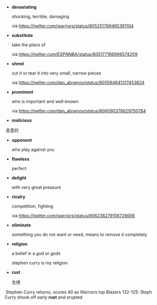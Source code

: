 * __devastating__

  shocking, terrible, damaging

  via https://twitter.com/warriors/status/805251789465391104
  
* __substitute__

  take the place of
  
  via https://twitter.com/ESPNNBA/status/805177166996574209
  
* __shred__

  cut it or tear it into very small, narrow pieces
  
  via https://twitter.com/dan_abramov/status/805564641317453824

* __prominent__

  who is important and well-known
  
  via https://twitter.com/dan_abramov/status/806090378629750784
  
* __malicious__

  恶意的
  
* __opponent__

  who play against you
  
* __flawless__

  perfect
  
* __delight__

  with very great preasure

* __rivalry__
  
  competition, fighting
  
  via https://twitter.com/warriors/status/806238279158726656
  
* __eliminate__

  something you do not want or need, means to remove it completely
  
* __religion__

  a belief in a god or gods
  
  stephen curry is my religion
  
* __rust__

  生锈
  
  Stephen Curry returns, scores 40 as Warriors top Blazers 132-125: Steph Curry shook off early __rust__ and erupted
 

